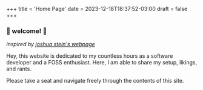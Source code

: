 +++
title = 'Home Page'
date = 2023-12-18T18:37:52-03:00
draft = false
+++

### 🚀 welcome! 🚀

_inspired by [joshua stein's webpage](https://jcs.org/)_

Hey, this website is dedicated to my countless
hours as a software developer and a FOSS
enthusiast. Here, I am able to share my setup,
likings, and rants.

Please take a seat and navigate freely through the
contents of this site.



